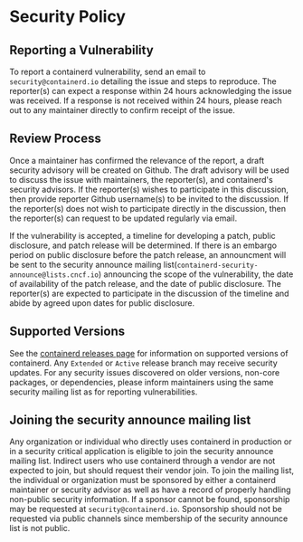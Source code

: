 # Security Policy
 
## Reporting a Vulnerability

To report a containerd vulnerability, send an email to `security@containerd.io`
detailing the issue and steps to reproduce. The reporter(s) can expect a
response within 24 hours acknowledging the issue was received. If a response is
not received within 24 hours, please reach out to any maintainer directly
to confirm receipt of the issue.

## Review Process

Once a maintainer has confirmed the relevance of the report, a draft security
advisory will be created on Github. The draft advisory will be used to discuss
the issue with maintainers, the reporter(s), and containerd's security advisors.
If the reporter(s) wishes to participate in this discussion, then provide
reporter Github username(s) to be invited to the discussion. If the reporter(s)
does not wish to participate directly in the discussion, then the reporter(s)
can request to be updated regularly via email.

If the vulnerability is accepted, a timeline for developing a patch, public
disclosure, and patch release will be determined. If there is an embargo period
on public disclosure before the patch release, an announcment will be sent to
the security announce mailing list(`containerd-security-announce@lists.cncf.io`)
announcing the scope of the vulnerability, the date of availability of the
patch release, and the date of public disclosure. The reporter(s) are expected
to participate in the discussion of the timeline and abide by agreed upon dates
for public disclosure.

## Supported Versions

See the [containerd releases page](https://github.com/containerd/containerd/blob/master/RELEASES.md#support-horizon)
for information on supported versions of containerd. Any `Extended` or `Active`
release branch may receive security updates. For any security issues discovered
on older versions, non-core packages, or dependencies, please inform maintainers
using the same security mailing list as for reporting vulnerabilities.

## Joining the security announce mailing list

Any organization or individual who directly uses containerd in production or in
a security critical application is eligible to join the security announce
mailing list. Indirect users who use containerd through a vendor are not
expected to join, but should request their vendor join. To join the mailing
list, the individual or organization must be sponsored by either a containerd
maintainer or security advisor as well as have a record of properly handling
non-public security information. If a sponsor cannot be found, sponsorship may
be requested at `security@containerd.io`. Sponsorship should not be requested
via public channels since membership of the security announce list is not
public.
